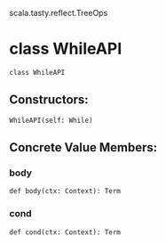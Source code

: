 scala.tasty.reflect.TreeOps
# class WhileAPI

<pre><code class="language-scala" >class WhileAPI</pre></code>
## Constructors:
<pre><code class="language-scala" >WhileAPI(self: While)</pre></code>

## Concrete Value Members:
### body
<pre><code class="language-scala" >def body(ctx: Context): Term</pre></code>

### cond
<pre><code class="language-scala" >def cond(ctx: Context): Term</pre></code>

